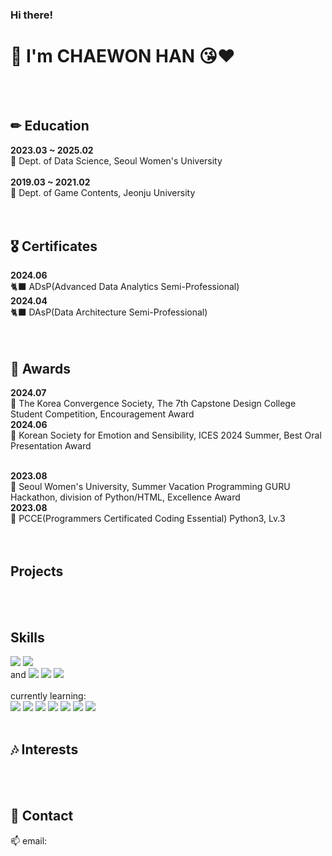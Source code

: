 ### Hi there!
# 🧸 I'm CHAEWON HAN 😘❤
<br>
<br>

## ✏ Education
**2023.03 ~ 2025.02** <br>
🏫 Dept. of Data Science, Seoul Women's University <br>
<br>
**2019.03 ~ 2021.02** <br>
🏫 Dept. of Game Contents, Jeonju University <br>
<br>
<br>

## 🎖 Certificates
**2024.06** <br>
🐈‍⬛ ADsP(Advanced Data Analytics Semi-Professional) <br>
**2024.04** <br>
🐈‍⬛ DAsP(Data Architecture Semi-Professional) <br>
<br>
<br>

## 🎉 Awards
**2024.07** <br>
🥉 The Korea Convergence Society, The 7th Capstone Design College Student Competition, Encouragement Award <br>
**2024.06** <br>
🥈 Korean Society for Emotion and Sensibility, ICES 2024 Summer, Best Oral Presentation Award <br>
<br>

**2023.08** <br>
🥇 Seoul Women's University, Summer Vacation Programming GURU Hackathon, division of Python/HTML, Excellence Award <br>
**2023.08** <br>
🥉 PCCE(Programmers Certificated Coding Essential) Python3, Lv.3 <br>
<br>
<br>

## Projects
<br>
<br>

## Skills
<img src="https://img.shields.io/badge/Python-14354C?style=for-the-badge&logo=python&logoColor=white"> <img src="https://img.shields.io/badge/Java-ED8B00?style=for-the-badge&logo=openjdk&logoColor=white"> <br>
and  <img src="https://img.shields.io/badge/Notion-000000?style=for-the-badge&logo=notion&logoColor=white"> <img src="https://img.shields.io/badge/Slack-4A154B?style=for-the-badge&logo=slack&logoColor=white"> <img src="https://img.shields.io/badge/Discord-7289DA?style=for-the-badge&logo=discord&logoColor=white"> <br>
<br>
currently learning: <br> 
<img src="https://img.shields.io/badge/TensorFlow-FF6F00?style=for-the-badge&logo=tensorflow&logoColor=white"> <img src="https://img.shields.io/badge/GitHub-100000?style=for-the-badge&logo=github&logoColor=white"> <img src="https://img.shields.io/badge/Kaggle-20BEFF?style=for-the-badge&logo=Kaggle&logoColor=white"> <img src="https://img.shields.io/badge/docker-%230db7ed.svg?style=for-the-badge&logo=docker&logoColor=white"> <img src="https://img.shields.io/badge/kubernetes-%23326ce5.svg?style=for-the-badge&logo=kubernetes&logoColor=white"> <img src="https://img.shields.io/badge/Flask-000000?style=for-the-badge&logo=flask&logoColor=white"> <img src="https://img.shields.io/badge/Flutter-02569B?style=for-the-badge&logo=flutter&logoColor=white">
<br>
<br>

## 🎶 Interests
<br>
<br>

## 💬 Contact
📫 email: 
<br>
<br>

<!--
**ChaenyH/ChaenyH** is a ✨ _special_ ✨ repository because its `README.md` (this file) appears on your GitHub profile.

Here are some ideas to get you started:

- 🔭 I’m currently working on ...
- 🌱 I’m currently learning ...
- 👯 I’m looking to collaborate on ...
- 🤔 I’m looking for help with ...
- 💬 Ask me about ...
- 📫 How to reach me: ...
- 😄 Pronouns: ...
- ⚡ Fun fact: ...
-->
